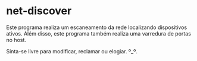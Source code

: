 # net-discover
Este programa realiza um escaneamento da rede localizando dispositivos ativos. 
Além disso, este programa também realiza uma varredura de portas no host.

Sinta-se livre para modificar, reclamar ou elogiar. º_º.
